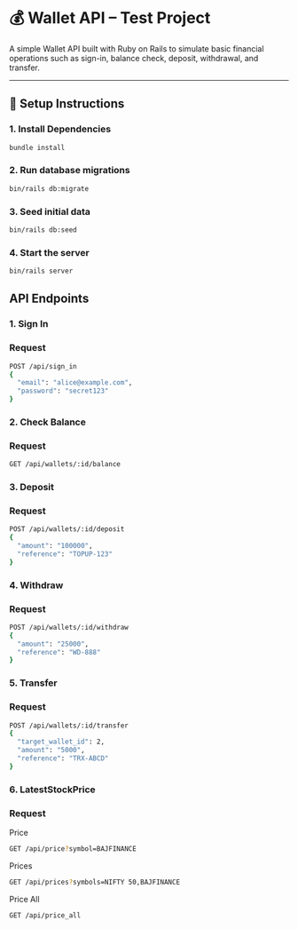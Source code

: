 # 💰 Wallet API – Test Project

A simple Wallet API built with Ruby on Rails to simulate basic financial operations such as sign-in, balance check, deposit, withdrawal, and transfer.

---

## 🚀 Setup Instructions

### 1. Install Dependencies

```bash
bundle install
```
### 2. Run database migrations

```bash
bin/rails db:migrate
```

### 3. Seed initial data

```bash
bin/rails db:seed
```

### 4. Start the server

```bash
bin/rails server
```


## API Endpoints

### 1. Sign In

### Request

```bash
POST /api/sign_in
{
  "email": "alice@example.com",
  "password": "secret123"
}
```

### 2. Check Balance

### Request

```bash
GET /api/wallets/:id/balance
```

### 3. Deposit

### Request

```bash
POST /api/wallets/:id/deposit
{
  "amount": "100000",
  "reference": "TOPUP-123"
}
```

### 4. Withdraw

### Request

```bash
POST /api/wallets/:id/withdraw
{
  "amount": "25000",
  "reference": "WD-888"
}
```

### 5. Transfer

### Request

```bash
POST /api/wallets/:id/transfer
{
  "target_wallet_id": 2,
  "amount": "5000",
  "reference": "TRX-ABCD"
}
```

### 6. LatestStockPrice

### Request

Price
```bash
GET /api/price?symbol=BAJFINANCE
```

Prices
```bash
GET /api/prices?symbols=NIFTY 50,BAJFINANCE
```

Price All
```bash
GET /api/price_all
```
